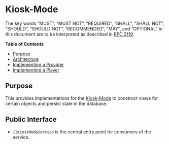 # Kiosk-Mode

The key words “MUST”, “MUST NOT”, “REQUIRED”, “SHALL”, “SHALL NOT”, “SHOULD”,
“SHOULD NOT”, “RECOMMENDED”, “MAY”, and “OPTIONAL” in this document are to be
interpreted as described in [RFC 2119](https://www.ietf.org/rfc/rfc2119.txt).

**Table of Contents**
* [Purpose](#purpose)
* [Architecture](#architecture)
* [Implementing a Provider](#implementing-a-provider)
* [Implementing a Player](#implementing-a-player)

## Purpose

This provides implementations for the [Kiosk-Mode](../../src/KioskMode/README.md) to
construct views for certain objects and persist state in the database.

## Public Interface

* `ilKioskModeService` is the central entry  point for consumers of the service.
